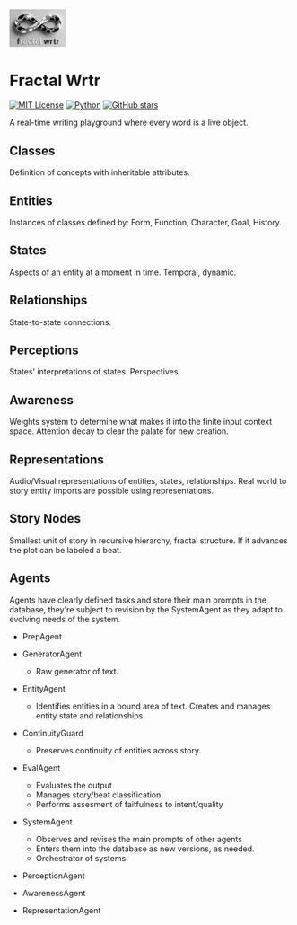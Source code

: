 <img src="static/logo.png" width="100">

# Fractal Wrtr
[![MIT License](https://img.shields.io/badge/License-MIT-green.svg)](LICENSE)
[![Python](https://img.shields.io/badge/Python-3.8+-blue.svg)](https://python.org)
[![GitHub stars](https://img.shields.io/github/stars/alperenguman/fwrtr?style=social)](https://github.com/alperenguman/fwrtr)

A real-time writing playground where every word is a live object.


## Classes
Definition of concepts with inheritable attributes.

## Entities
Instances of classes defined by:
Form, Function, Character, Goal, History.

## States
Aspects of an entity at a moment in time. Temporal, dynamic.

## Relationships
State-to-state connections.

## Perceptions
States' interpretations of states. Perspectives.

## Awareness
Weights system to determine what makes it into the finite input context space. Attention decay to clear the palate for new creation.

## Representations
Audio/Visual representations of entities, states, relationships.
Real world to story entity imports are possible using representations.

## Story Nodes
Smallest unit of story in recursive hierarchy, fractal structure. If it advances the plot can be labeled a beat.

## Agents
Agents have clearly defined tasks and store their main prompts in the database, they're subject to revision by the SystemAgent as they adapt to evolving needs of the system.

* PrepAgent

- GeneratorAgent
	- Raw generator of text.

- EntityAgent
	- Identifies entities in a bound area of text. Creates and manages entity state and relationships.

- ContinuityGuard
	- Preserves continuity of entities across story.

- EvalAgent
	- Evaluates the output 
	- Manages story/beat classification 
	- Performs assesment of faitfulness to intent/quality

- SystemAgent
	- Observes and revises the main prompts of other agents 
	- Enters them into the database as new versions, as needed. 
	- Orchestrator of systems

- PerceptionAgent

- AwarenessAgent

- RepresentationAgent